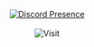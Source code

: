 <p align="center">
  <br><br>
  <a href="https://discord.com/users/874969941583999037">
    <img src="https://lanyard.cnrad.dev/api/874969941583999037" alt="Discord Presence">
  </a>
  <br><br>

  <img src="https://hits.sh/github.com/m2zmforever.svg?style=for-the-badge&label=Visit&color=black" alt="Visit">
</p>
